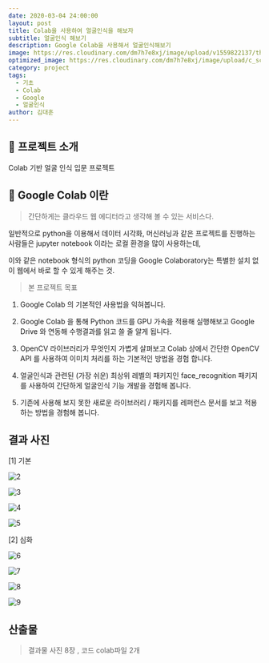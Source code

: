 ```yaml
---
date: 2020-03-04 24:00:00
layout: post
title: Colab을 사용하여 얼굴인식을 해보자
subtitle: 얼굴인식 해보기
description: Google Colab을 사용해서 얼굴인식해보기
image: https://res.cloudinary.com/dm7h7e8xj/image/upload/v1559822137/theme11_vei7iw.jpg
optimized_image: https://res.cloudinary.com/dm7h7e8xj/image/upload/c_scale,w_380/v1559822137/theme11_vei7iw.jpg
category: project
tags:
  - 기초
  - Colab
  - Google
  - 얼굴인식
author: 김대훈
---
```


## 🎤 프로젝트 소개

Colab 기반 얼굴 인식 입문 프로젝트

## 🎤 Google Colab 이란

> 간단하게는 클라우드 웹 에디터라고 생각해 볼 수 있는 서비스다.

일반적으로 python을 이용해서 데이터 시각화, 머신러닝과 같은 프로젝트를 진행하는 사람들은 jupyter notebook 이라는 로컬 환경을 많이 사용하는데,

이와 같은 notebook 형식의 python 코딩을 Google Colaboratory는 특별한 설치 없이 웹에서 바로 할 수 있게 해주는 것.

> 본 프로젝트 목표

1. Google Colab 의 기본적인 사용법을 익혀봅니다.

2. Google Colab 을 통해 Python 코드를 GPU 가속을 적용해 실행해보고 Google
   Drive 와 연동해 수행결과를 읽고 쓸 줄 알게 됩니다.

3. OpenCV 라이브러리가 무엇인지 가볍게 살펴보고 Colab 상에서 간단한 OpenCV
   API 를 사용하여 이미치 처리를 하는 기본적인 방법을 경험 합니다.

4. 얼굴인식과 관련된 (가장 쉬운) 최상위 레벨의 패키지인 face_recognition
   패키지를 사용하여 간단하게 얼굴인식 기능 개발을 경험해 봅니다.

5. 기존에 사용해 보지 못한 새로운 라이브러리 / 패키지를 레퍼런스 문서를 보고
   적용하는 방법을 경험해 봅니다.

## 결과 사진

[1] 기본

![2](../assets/img/work/얼굴1.png)

![3](../assets/img/work/얼굴2.png)

![4](../assets/img/work/얼굴3.png)

![5](../assets/img/work/얼굴4.png)

[2] 심화

![6](../assets/img/work/얼굴5.png)

![7](../assets/img/work/얼굴6.png)

![8](../assets/img/work/얼굴7.png)

![9](../assets/img/work/얼굴8.png)

## 산출물

> 결과물 사진 8장 , 코드 colab파일 2개
